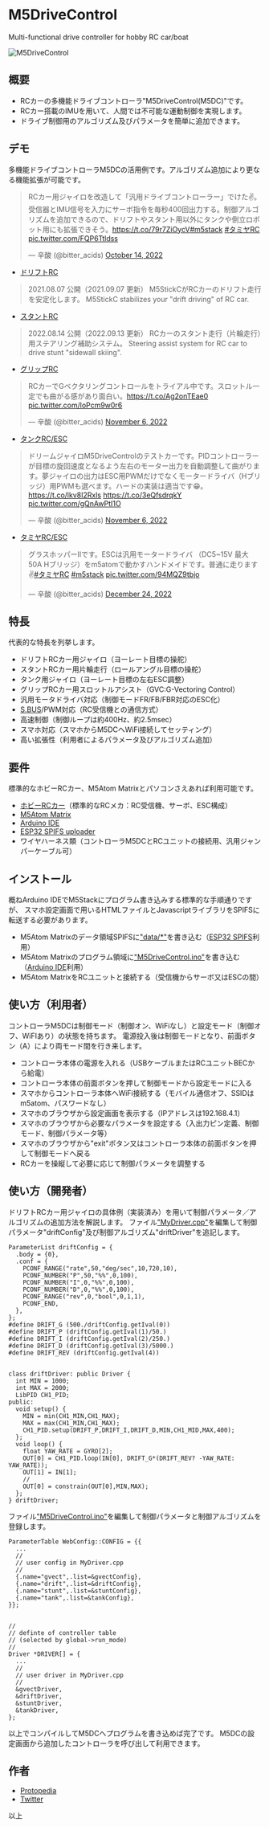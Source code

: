 # M5DriveControl
Multi-functional drive controller for hobby RC car/boat

![M5DriveControl](https://user-images.githubusercontent.com/64751855/210130839-8ac4bba2-a86e-4d9c-adf9-b94cc5bffb43.png)



## 概要

- RCカーの多機能ドライブコントローラ"M5DriveControl(M5DC)"です。
- RCカー搭載のIMUを用いて、人間では不可能な運動制御を実現します。
- ドライブ制御用のアルゴリズム及びパラメータを簡単に追加できます。


## デモ
多機能ドライブコントローラM5DCの活用例です。アルゴリズム追加により更なる機能拡張が可能です。

<blockquote class="twitter-tweet"><p lang="ja" dir="ltr">RCカー用ジャイロを改造して「汎用ドライブコントローラー」でけた✌。受信器とIMU信号を入力にサーボ指令を毎秒400回出力する。制御アルゴリズムを追加できるので、ドリフトやスタント用以外にタンクや倒立ロボット用にも拡張できそう。<a href="https://t.co/79r7ZiOycV">https://t.co/79r7ZiOycV</a><a href="https://twitter.com/hashtag/m5stack?src=hash&amp;ref_src=twsrc%5Etfw">#m5stack</a> <a href="https://twitter.com/hashtag/%E3%82%BF%E3%83%9F%E3%83%A4RC?src=hash&amp;ref_src=twsrc%5Etfw">#タミヤRC</a> <a href="https://t.co/FQP6Ttldss">pic.twitter.com/FQP6Ttldss</a></p>&mdash; 辛酸 (@bitter_acids) <a href="https://twitter.com/bitter_acids/status/1580895090956201984?ref_src=twsrc%5Etfw">October 14, 2022</a></blockquote>


- [ドリフトRC](https://protopedia.net/prototype/2351)
<blockquote>
2021.08.07 公開（2021.09.07 更新）
M5StickCがRCカーのドリフト走行を安定化します。
M5StickC stabilizes your "drift driving" of RC car.
</blockquote>

- [スタントRC](https://protopedia.net/prototype/3144)
<blockquote>
2022.08.14 公開（2022.09.13 更新）
RCカーのスタント走行（片輪走行）用ステアリング補助システム。
Steering assist system for RC car to drive stunt "sidewall skiing".
</blockquote>

- [グリップRC](https://twitter.com/bitter_acids/status/1589181781013848064)
<blockquote class="twitter-tweet"><p lang="ja" dir="ltr">RCカーでGベクタリングコントロールをトライアル中です。スロットル一定でも曲がる感があり面白い。<a href="https://t.co/Ag2onTEae0">https://t.co/Ag2onTEae0</a> <a href="https://t.co/loPcm9w0r6">pic.twitter.com/loPcm9w0r6</a></p>&mdash; 辛酸 (@bitter_acids) <a href="https://twitter.com/bitter_acids/status/1589181781013848064?ref_src=twsrc%5Etfw">November 6, 2022</a></blockquote>

- [タンクRC/ESC](https://twitter.com/bitter_acids/status/1589359870247317504)
<blockquote class="twitter-tweet"><p lang="ja" dir="ltr">ドリームジャイロM5DriveControlのテストカーです。PIDコントローラーが目標の旋回速度となるよう左右のモーター出力を自動調整して曲がります。夢ジャイロの出力はESC用PWMだけでなくモータードライバ（Hブリッジ）用PWMも選べます。ハードの実装は適当です😁。<a href="https://t.co/lkv8I2Rxls">https://t.co/lkv8I2Rxls</a> <a href="https://t.co/3eQfsdrqkY">https://t.co/3eQfsdrqkY</a> <a href="https://t.co/gQnAwPtI1O">pic.twitter.com/gQnAwPtI1O</a></p>&mdash; 辛酸 (@bitter_acids) <a href="https://twitter.com/bitter_acids/status/1589359870247317504?ref_src=twsrc%5Etfw">November 6, 2022</a></blockquote> 

- [タミヤRC/ESC](https://twitter.com/bitter_acids/status/1606455913690587136)
<blockquote class="twitter-tweet"><p lang="ja" dir="ltr">グラスホッパーⅡです。ESCは汎用モータードライバ （DC5~15V 最大50A Hブリッジ）をm5atomで動かすハンドメイドです。普通に走ります✌<a href="https://twitter.com/hashtag/%E3%82%BF%E3%83%9F%E3%83%A4RC?src=hash&amp;ref_src=twsrc%5Etfw">#タミヤRC</a> <a href="https://twitter.com/hashtag/m5stack?src=hash&amp;ref_src=twsrc%5Etfw">#m5stack</a> <a href="https://t.co/94MQZ9tbjo">pic.twitter.com/94MQZ9tbjo</a></p>&mdash; 辛酸 (@bitter_acids) <a href="https://twitter.com/bitter_acids/status/1606455913690587136?ref_src=twsrc%5Etfw">December 24, 2022</a></blockquote>



## 特長
代表的な特長を列挙します。

- ドリフトRCカー用ジャイロ（ヨーレート目標の操舵）
- スタントRCカー用片輪走行（ロールアングル目標の操舵）
- タンク用ジャイロ（ヨーレート目標の左右ESC調整）
- グリップRCカー用スロットルアシスト（GVC:G-Vectoring Control）
- 汎用モータドライバ対応（制御モードFR/FB/FBR対応のESC化）
- [S.BUS](https://ja.wikipedia.org/wiki/S.BUS)/PWM対応（RC受信機との通信方式）
- 高速制御（制御ループは約400Hz、約2.5msec）
- スマホ対応（スマホからM5DCへWiFi接続してセッティング）
- 高い拡張性（利用者によるパラメータ及びアルゴリズム追加）



## 要件
標準的なホビーRCカー、M5Atom Matrixとパソコンさえあれば利用可能です。

- [ホビーRCカー](https://www.tamiya.com/japan/rc/index.html)（標準的なRCメカ：RC受信機、サーボ、ESC構成）
- [M5Atom Matrix](https://docs.m5stack.com/en/core/atom_matrix)
- [Arduino IDE](https://www.arduino.cc/en/software)
- [ESP32 SPIFS uploader](https://github.com/me-no-dev/arduino-esp32fs-plugin)
- ワイヤハーネス類（コントローラM5DCとRCユニットの接続用、汎用ジャンパーケーブル可）



## インストール
概ねArduino IDEでM5Stackにプログラム書き込みする標準的な手順通りですが、
スマホ設定画面で用いるHTMLファイルとJavascriptライブラリをSPIFSに転送する必要があります。

- M5Atom Matrixのデータ領域SPIFSに["data/*"](data/)を書き込む（[ESP32 SPIFS](https://github.com/me-no-dev/arduino-esp32fs-plugin)利用）
- M5Atom Matrixのプログラム領域に["M5DriveControl.ino"](M5DriveControl.ino)を書き込む（[Arduino IDE](https://www.arduino.cc/en/software)利用）
- M5Atom MatrixをRCユニットと接続する（受信機からサーボ又はESCの間）



## 使い方（利用者）
コントローラM5DCは制御モード（制御オン、WiFiなし）と設定モード（制御オフ、WiFIあり）の状態を持ちます。
電源投入後は制御モードとなり、前面ボタン（A）により両モード間を行き来します。

- コントローラ本体の電源を入れる（USBケーブルまたはRCユニットBECから給電）
- コントローラ本体の前面ボタンを押して制御モードから設定モードに入る
- スマホからコントローラ本体へWiFi接続する（モバイル通信オフ、SSIDはm5atom、パスワードなし）
- スマホのブラウザから設定画面を表示する（IPアドレスは192.168.4.1）
- スマホのブラウザから必要なパラメータを設定する（入出力ピン定義、制御モード、制御パラメータ等）
- スマホのブラウザから"exit"ボタン又はコントローラ本体の前面ボタンを押して制御モードへ戻る
- RCカーを操縦して必要に応じて制御パラメータを調整する


## 使い方（開発者）
ドリフトRCカー用ジャイロの具体例（実装済み）を用いて制御パラメータ／アルゴリズムの追加方法を解説します。
ファイル["MyDriver.cpp"](MyDriver.cpp)を編集して制御パラメータ"driftConfig"及び制御アルゴリズム"driftDriver"を追記します。

```
ParameterList driftConfig = {
  .body = {0},
  .conf = {
    PCONF_RANGE("rate",50,"deg/sec",10,720,10),
    PCONF_NUMBER("P",50,"%%",0,100),
    PCONF_NUMBER("I",0,"%%",0,100),
    PCONF_NUMBER("D",0,"%%",0,100),
    PCONF_RANGE("rev",0,"bool",0,1,1),
    PCONF_END,
  },
};
#define DRIFT_G (500./driftConfig.getIval(0))
#define DRIFT_P (driftConfig.getIval(1)/50.)
#define DRIFT_I (driftConfig.getIval(2)/250.)
#define DRIFT_D (driftConfig.getIval(3)/5000.)
#define DRIFT_REV (driftConfig.getIval(4))


class driftDriver: public Driver {
  int MIN = 1000;
  int MAX = 2000;
  LibPID CH1_PID;
public:
  void setup() {
    MIN = min(CH1_MIN,CH1_MAX);
    MAX = max(CH1_MIN,CH1_MAX);
    CH1_PID.setup(DRIFT_P,DRIFT_I,DRIFT_D,MIN,CH1_MID,MAX,400);
  };
  void loop() {
    float YAW_RATE = GYRO[2];
    OUT[0] = CH1_PID.loop(IN[0], DRIFT_G*(DRIFT_REV? -YAW_RATE: YAW_RATE));
    OUT[1] = IN[1];
    //
    OUT[0] = constrain(OUT[0],MIN,MAX);
  };
} driftDriver;
```


ファイル["M5DriveControl.ino"](M5DriveControl.ino)を編集して制御パラメータと制御アルゴリズムを登録します。

```
ParameterTable WebConfig::CONFIG = {{
  ...
  //
  // user config in MyDriver.cpp
  //
  {.name="gvect",.list=&gvectConfig},
  {.name="drift",.list=&driftConfig},
  {.name="stunt",.list=&stuntConfig},
  {.name="tank",.list=&tankConfig},
}};


//
// definte of controller table
// (selected by global->run_mode)
//
Driver *DRIVER[] = {
  ...
  //
  // user driver in MyDriver.cpp
  //
  &gvectDriver,
  &driftDriver,
  &stuntDriver,
  &tankDriver,
};
```

以上でコンパイルしてM5DCへプログラムを書き込めば完了です。
M5DCの設定画面から追加したコントローラを呼び出して利用できます。



## 作者
- [Protopedia](https://protopedia.net/prototyper/hshin)
- [Twitter](https://twitter.com/bitter_acids)



以上
